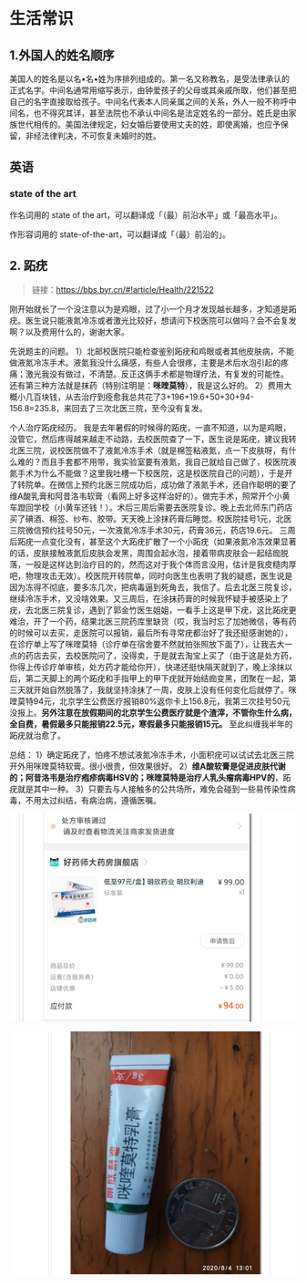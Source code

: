 # 生活常识

## 1.外国人的姓名顺序

美国人的姓名是以名•名•姓为序排列组成的。第一名又称教名，是受法律承认的正式名字。中间名通常用缩写表示，由钟爱孩子的父母或其亲戚所取，他们甚至把自己的名字直接取给孩子。中间名代表本人同亲属之间的关系，外人一般不称呼中间名，也不得究其详，甚至法院也不承认中间名是法定姓名的一部分。姓氏是由家族世代相传的。美国法律规定，妇女婚后要使用丈夫的姓，即使离婚，也应予保留，非经法律判决，不可恢复未婚时的姓。

## 英语

### state of the art

作名词用的 state of the art，可以翻译成「（最）前沿水平」或「最高水平」。

作形容词用的 state-of-the-art，可以翻译成「（最）前沿的」。



## 2. 跖疣

> 链接：https://bbs.byr.cn/#!article/Health/221522

刚开始就长了一个没注意以为是鸡眼，过了小一个月才发现越长越多，才知道是跖疣。医生说只能液氮冷冻或者激光比较好，想请问下校医院可以做吗？会不会复发啊？以及费用什么的，谢谢大家。

先说题主的问题。
1）北邮校医院只能检查鉴别跖疣和鸡眼或者其他皮肤病，不能做液氮冷冻手术。液氮我没什么痛感，有些人会很疼，主要是术后水泡引起的疼痛；激光我没有做过，不清楚。反正这俩手术都是物理疗法，有复发的可能性。
还有第三种方法就是抹药（特别注明是：**咪喹莫特**），我是这么好的。
2）费用大概小几百块钱，从去治疗到痊愈我总共花了3+196+19.6+50+30+94-156.8=235.8，来回去了三次北医三院，至今没有复发。

个人治疗跖疣经历。
我是去年暑假的时候得的跖疣，一直不知道，以为是鸡眼，没管它，然后疼得越来越走不动路，去校医院查了一下，医生说是跖疣，建议我转北医三院，说校医院做不了液氮冷冻手术（就是棉签粘液氮，点一下皮肤呀，有什么难的？而且手套都不用带，我实验室要有液氮，我自己就给自己做了，校医院液氮手术为什么不能做？这里我吐槽一下校医院，这是校医院自己的问题），于是开了转院单。在微信上预约北医三院成功后，成功做了液氮手术，还自作聪明的要了维A酸乳膏和阿昔洛韦软膏（看网上好多这样治好的）。做完手术，照常开个小黄车蹬回学校（小黄车还钱！）。术后三周后需要去医院复诊。晚上去北师东门药店买了碘酒、棉签、纱布、胶带。天天晚上涂抹药膏后睡觉。校医院挂号1元，北医三院微信预约挂号50元，一次液氮冷冻手术30元，药膏36元，药店19.6元。
三周后跖疣一点变化没有，甚至这个大跖疣扩散了一个小跖疣（如果液氮冷冻效果显著的话，皮肤接触液氮后皮肤会发黑，周围会起水泡，接着带病皮肤会一起结痂脱落，一般是这样达到治疗目的的，然而这对于我个体而言没用，估计是我皮糙肉厚吧，物理攻击无效）。校医院开转院单，同时向医生也表明了我的疑惑，医生说是因为冻得不彻底，要多冻几次，把病毒逼到死角去，我信了。后去北医三院复诊，继续冷冻手术，又没啥效果。又三周后，在涂抹药膏的时候我怀疑手被感染上了疣，去北医三院复诊，遇到了郭金竹医生姐姐，一看手上这是甲下疣，这比跖疣更难治，开了一个药，结果北医三院药库里缺货（哎，我当时忘了加她微信，等有药的时候可以去买，走医院可以报销，最后所有寻常疣都治好了我还挺感谢她的），在诊疗单上写了咪喹莫特（诊疗单在宿舍要不然就拍张照放下面了），让我去大一点的药店去买，去校医院问了，没得卖，于是就去淘宝上买了（由于这是处方药，你得上传诊疗单审核，处方药才能给你开），快递还挺快隔天就到了，晚上涂抹以后，第二天脚上的两个跖疣和手指甲上的甲下疣就开始结痂变黑，团聚在一起，第三天就开始自然脱落了，我就坚持涂抹了一周，皮肤上没有任何变化后就停了。咪喹莫特94元，北京学生公费医疗报销80%返你卡上156.8元，我第三次挂号50元没报上。**另外注意在放假期间的北京学生公费医疗就是个渣滓，不管你生什么病，全自费，暑假最多只能报销22.5元，寒假最多只能报销15元。**
至此纠缠我半年的跖疣就治愈了。

总结：
1）确定跖疣了，怕疼不想试液氮冷冻手术，小面积疣可以试试去北医三院开外用咪喹莫特软膏。很小很贵，但效果很好。
2）**维A酸软膏是促进皮肤代谢的；阿昔洛韦是治疗疱疹病毒HSV的；咪喹莫特是治疗人乳头瘤病毒HPV的**，跖疣就是其中一种。
3）只要去与人接触多的公共场所，难免会碰到一些易传染性病毒，不用太过纠结，有病治病，遵循医嘱。

![image-20220421152853433](pictures/image-20220421152853433.png)

![image-20220421152913367](pictures/image-20220421152913367.png)

